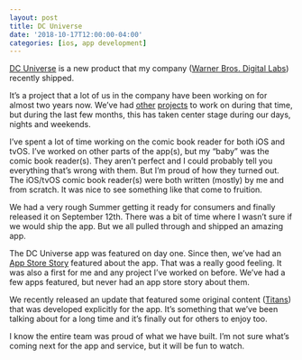 ```yaml
---
layout: post
title: DC Universe
date: '2018-10-17T12:00:00-04:00'
categories: [ios, app development]
---
```


[DC Universe](https://itunes.apple.com/us/app/dc-universe/id1329018000) is a new product that my company ([Warner Bros. Digital Labs](https://wbdl.com)) recently shipped. 

It’s a project that a lot of us in the company have been working on for almost two years now. We’ve had [other](https://www.dramafever.com) [projects](https://itunes.apple.com/us/app/boomerang-cartoons-movies/id1199519834) to work on during that time, but during the last few months, this has taken center stage during our days, nights and weekends. 

I’ve spent a lot of time working on the comic book reader for both iOS and tvOS. I’ve worked on other parts of the app(s), but my “baby” was the comic book reader(s). They aren’t perfect and I could probably tell you everything that’s wrong with them. But I’m proud of how they turned out. The iOS/tvOS comic book reader(s) were both written (mostly) by me and from scratch. It was nice to see something like that come to fruition. 

We had a very rough Summer getting it ready for consumers and finally released it on September 12th. There was a bit of time where I wasn’t sure if we would ship the app. But we all pulled through and shipped an amazing app.  

The DC Universe app was featured on day one. Since then, we’ve had an [App Store Story](https://itunes.apple.com/us/story/id1437315987) featured about the app. That was a really good feeling. It was also a first for me and any project I’ve worked on before. We’ve had a few apps featured, but never had an app store story about them. 

We recently released an update that featured some original content ([Titans](https://www.dcuniverse.com/videos/titans/164/season-1)) that was developed explicitly for the app. It’s something that we’ve been talking about for a long time and it’s finally out for others to enjoy too. 

I know the entire team was proud of what we have built. I’m not sure what’s coming next for the app and service, but it will be fun to watch. 



